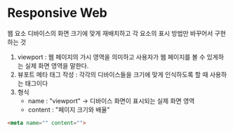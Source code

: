 # Responsive Web
웹 요소 디바이스의 화면 크기에 맞게 재배치하고 각 요소의 표시 방법만 바꾸어서 구현하는 것

1. viewport : 웹 페이지의 가시 영역을 의미하고 사용자가 웹 페이지를 볼 수 있게하는 실제 화면 영역을 말한다.
2. 뷰포트 메타 태그 작성 : 각각의 디바이스들을 크기에 맞게 인식하도록 할 때 사용하는 태그이다
3. 형식 
	- name : "viewport" -> 디바이스 화면이 표시되는 실제 화면 영역 
	- content : "페이지 크기와 배율"
```html
<meta name="" content="">
```
